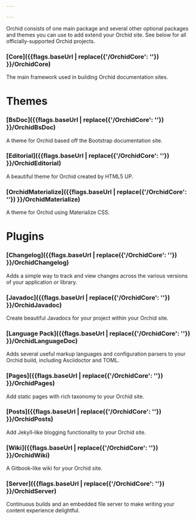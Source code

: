 ```yaml
---

---
```


Orchid consists of one main package and several other optional packages and themes you can use to add extend your Orchid 
site. See below for all officially-supported Orchid projects.

### [Core]({{flags.baseUrl | replace({'/OrchidCore': ''}) }}/OrchidCore)

The main framework used in building Orchid documentation sites.

# Themes

### [BsDoc]({{flags.baseUrl | replace({'/OrchidCore': ''}) }}/OrchidBsDoc)

A theme for Orchid based off the Bootstrap documentation site.

### [Editorial]({{flags.baseUrl | replace({'/OrchidCore': ''}) }}/OrchidEditorial)

A beautiful theme for Orchid created by HTML5 UP.

### [OrchidMaterialize]({{flags.baseUrl | replace({'/OrchidCore': ''}) }}/OrchidMaterialize)

A theme for Orchid using Materialize CSS.

# Plugins

### [Changelog]({{flags.baseUrl | replace({'/OrchidCore': ''}) }}/OrchidChangelog)

Adds a simple way to track and view changes across the various versions of your application or library.
    
### [Javadoc]({{flags.baseUrl | replace({'/OrchidCore': ''}) }}/OrchidJavadoc)

Create beautiful Javadocs for your project within your Orchid site.

### [Language Pack]({{flags.baseUrl | replace({'/OrchidCore': ''}) }}/OrchidLanguageDoc)

Adds several useful markup languages and configuration parsers to your Orchid build, including Asciidoctor and TOML.

### [Pages]({{flags.baseUrl | replace({'/OrchidCore': ''}) }}/OrchidPages)

Add static pages with rich taxonomy to your Orchid site.

### [Posts]({{flags.baseUrl | replace({'/OrchidCore': ''}) }}/OrchidPosts)

Add Jekyll-like blogging functionality to your Orchid site.

### [Wiki]({{flags.baseUrl | replace({'/OrchidCore': ''}) }}/OrchidWiki)

A Gitbook-like wiki for your Orchid site.

### [Server]({{flags.baseUrl | replace({'/OrchidCore': ''}) }}/OrchidServer)

Continuous builds and an embedded file server to make writing your content experience delightful.
